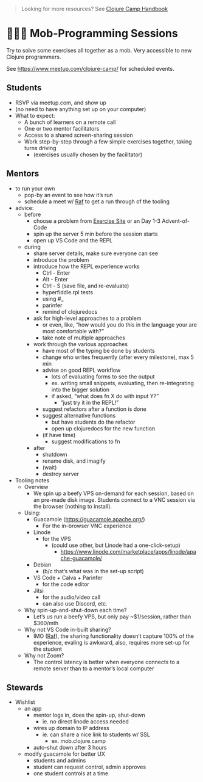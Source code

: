 > Looking for more resources? See [Clojure Camp Handbook](README.md)

# 👨🏻‍💻 Mob-Programming Sessions

Try to solve some exercises all together as a mob. Very accessible to new Clojure programmers.

See https://www.meetup.com/clojure-camp/ for scheduled events.

## Students

- RSVP via meetup.com, and show up
- (no need to have anything set up on your computer)
- What to expect:
  - A bunch of learners on a remote call
  - One or two mentor facilitators
  - Access to a shared screen-sharing session
  - Work step-by-step through a few simple exercises together, taking turns driving
    - (exercises usually chosen by the facilitator)

## Mentors

- to run your own
  - pop-by an event to see how it’s run
  - schedule a meet w/ [Raf](mentors.md) to get a run through of the tooling
- advice:
  - before
    - choose a problem from [Exercise Site](exercise.md) or an Day 1-3 Advent-of-Code
    - spin up the server 5 min before the session starts
    - open up VS Code and the REPL
  - during
    - share server details, make sure everyone can see
    - introduce the problem
    - introduce how the REPL experience works
      - Ctrl - Enter
      - Alt - Enter
      - Ctrl - S (save file, and re-evaluate)
      - hyperfiddle.rpl tests
      - using #\_
      - parinfer
      - remind of clojuredocs
    - ask for high-level approaches to a problem
      - or even, like, “how would you do this in the language your are most comfortable with?”
      - take note of multiple approaches
    - work through the various approaches
      - have most of the typing be done by students
      - change who writes frequently (after every milestone), max 5 min
      - advise on good REPL workflow
        - lots of evaluating forms to see the output
        - ex. writing small snippets, evaluating, then re-integrating into the bigger solution
        - if asked, “what does fn X do with input Y?”
          - “just try it in the REPL!”
      - suggest refactors after a function is done
      - suggest alternative functions
        - but have students do the refactor
        - open up clojuredocs for the new function
      - (if have time)
        - suggest modifications to fn
    - after
      - shutdown
      - rename disk, and imagify
      - (wait)
      - destroy server
- Tooling notes
  - Overview
    - We spin up a beefy VPS on-demand for each session, based on an pre-made disk image. Students connect to a VNC session via the browser (nothing to install).
  - Using:
    - Guacamole (https://guacamole.apache.org/)
      - For the in-browser VNC experience
    - Linode
      - for the VPS
        - (could use other, but Linode had a one-click-setup)
          - https://www.linode.com/marketplace/apps/linode/apache-guacamole/
    - Debian
      - (b/c that’s what was in the set-up script)
    - VS Code + Calva + Parinfer
      - for the code editor
    - Jitsi
      - for the audio/video call
      - can also use Discord, etc.
  - Why spin-up-and-shut-down each time?
    - Let’s us run a beefy VPS, but only pay ~$1/session, rather than $360/mth
  - Why not VS Code in-built sharing?
    - IMO ([Raf](mentors.md)), the sharing functionality doesn’t capture 100% of the experience, evaling is awkward, also, requires more set-up for the student
  - Why not Zoom?
    - The control latency is better when everyone connects to a remote server than to a mentor’s local computer

## Stewards

- Wishlist
  - an app
    - mentor logs in, does the spin-up, shut-down
      - ie. no direct linode access needed
    - wires up domain to IP address
      - ie. can share a nice link to students w/ SSL
        - ex. mob.clojure.camp
    - auto-shut down after 3 hours
  - modify guacamole for better UX
    - students and admins
    - student can request control, admin approves
    - one student controls at a time
